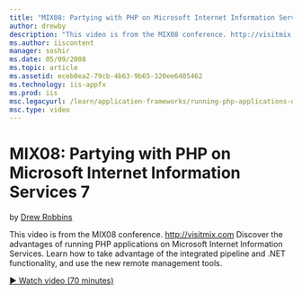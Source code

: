 ```yaml
---
title: "MIX08: Partying with PHP on Microsoft Internet Information Services 7 | Microsoft Docs"
author: drewby
description: "This video is from the MIX08 conference. http://visitmix.com Discover the advantages of running PHP applications on Microsoft Internet Information Services...."
ms.author: iiscontent
manager: soshir
ms.date: 05/09/2008
ms.topic: article
ms.assetid: eceb0ea2-79cb-4b63-9b65-320ee6405462
ms.technology: iis-appfx
ms.prod: iis
msc.legacyurl: /learn/application-frameworks/running-php-applications-on-iis/mix08-partying-with-php-on-microsoft-internet-information-services-7-and-above
msc.type: video
---
```

MIX08: Partying with PHP on Microsoft Internet Information Services 7
====================
by [Drew Robbins](https://github.com/drewby)

This video is from the MIX08 conference. http://visitmix.com Discover the advantages of running PHP applications on Microsoft Internet Information Services. Learn how to take advantage of the integrated pipeline and .NET functionality, and use the new remote management tools.

[&#9654; Watch video (70 minutes)](https://channel9.msdn.com/Blogs/IIS-NET-Site-Videos/MIX08-Partying-with-PHP-on-Microsoft-Internet-Information-Services-7)